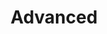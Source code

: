---
title: "Advanced"
linkTitle: "Advanced"
weight: 2
description: >
  Advanced usage of rk-boot with plugins.
---